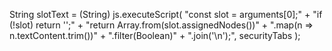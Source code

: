 
String slotText = (String) js.executeScript(
    "const slot = arguments[0];" +
    "if (!slot) return '';" +
    "return Array.from(slot.assignedNodes())" +
    ".map(n => n.textContent.trim())" +
    ".filter(Boolean)" +
    ".join('\\n');",
    securityTabs
);
